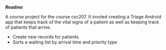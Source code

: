 ***Readme***

A course project for the course csc207.
It involed creating a Triage Android app that keeps track of the vital signs of a patient as well as keeping track of patients that arrive.

- Create new records for patients
- Sorts a waiting list by arrival time and priority type
